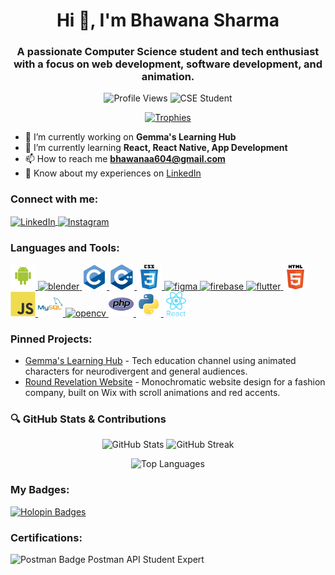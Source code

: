 <h1 align="center">Hi 👋, I'm Bhawana Sharma</h1>
<h3 align="center">A passionate Computer Science student and tech enthusiast with a focus on web development, software development, and animation.</h3>

<p align="center">
  <img src="https://komarev.com/ghpvc/?username=lavi445&label=Profile%20views&color=0e75b6&style=flat" alt="Profile Views" />
  <img src="https://img.shields.io/badge/Student-3rd%20Year%20CSE-blue" alt="CSE Student" />
</p>

<p align="center"> 
  <a href="https://github.com/ryo-ma/github-profile-trophy">
    <img src="https://github-profile-trophy.vercel.app/?username=lavi445&theme=algolia&no-frame=true&margin-w=15" alt="Trophies" />
  </a> 
</p>

- 🔭 I’m currently working on **Gemma's Learning Hub**
- 🌱 I’m currently learning **React, React Native, App Development**
- 📫 How to reach me **bhawanaa604@gmail.com**
- 📄 Know about my experiences on [LinkedIn](https://www.linkedin.com/in/bhawana-sharma-a0900025a)

<h3 align="left">Connect with me:</h3>
<p align="left">
  <a href="https://linkedin.com/in/bhawana-sharma-a0900025a" target="blank">
    <img align="center" src="https://raw.githubusercontent.com/rahuldkjain/github-profile-readme-generator/master/src/images/icons/Social/linked-in-alt.svg" alt="LinkedIn" height="30" width="40" />
  </a>
  <a href="https://instagram.com/kala_kii_duniyaa" target="blank">
    <img align="center" src="https://raw.githubusercontent.com/rahuldkjain/github-profile-readme-generator/master/src/images/icons/Social/instagram.svg" alt="Instagram" height="30" width="40" />
  </a>
</p>

<h3 align="left">Languages and Tools:</h3>
<p align="left"> 
  <a href="https://developer.android.com" target="_blank"> <img src="https://raw.githubusercontent.com/devicons/devicon/master/icons/android/android-original-wordmark.svg" alt="android" width="40" height="40"/> </a>
  <a href="https://www.blender.org/" target="_blank"> <img src="https://download.blender.org/branding/community/blender_community_badge_white.svg" alt="blender" width="40" height="40"/> </a>
  <a href="https://www.cprogramming.com/" target="_blank"> <img src="https://raw.githubusercontent.com/devicons/devicon/master/icons/c/c-original.svg" alt="c" width="40" height="40"/> </a>
  <a href="https://www.w3schools.com/cpp/" target="_blank"> <img src="https://raw.githubusercontent.com/devicons/devicon/master/icons/cplusplus/cplusplus-original.svg" alt="cplusplus" width="40" height="40"/> </a>
  <a href="https://www.w3schools.com/css/" target="_blank"> <img src="https://raw.githubusercontent.com/devicons/devicon/master/icons/css3/css3-original-wordmark.svg" alt="css3" width="40" height="40"/> </a>
  <a href="https://www.figma.com/" target="_blank"> <img src="https://www.vectorlogo.zone/logos/figma/figma-icon.svg" alt="figma" width="40" height="40"/> </a>
  <a href="https://firebase.google.com/" target="_blank"> <img src="https://www.vectorlogo.zone/logos/firebase/firebase-icon.svg" alt="firebase" width="40" height="40"/> </a>
  <a href="https://flutter.dev" target="_blank"> <img src="https://www.vectorlogo.zone/logos/flutterio/flutterio-icon.svg" alt="flutter" width="40" height="40"/> </a>
  <a href="https://www.w3.org/html/" target="_blank"> <img src="https://raw.githubusercontent.com/devicons/devicon/master/icons/html5/html5-original-wordmark.svg" alt="html5" width="40" height="40"/> </a>
  <a href="https://developer.mozilla.org/en-US/docs/Web/JavaScript" target="_blank"> <img src="https://raw.githubusercontent.com/devicons/devicon/master/icons/javascript/javascript-original.svg" alt="javascript" width="40" height="40"/> </a>
  <a href="https://www.mysql.com/" target="_blank"> <img src="https://raw.githubusercontent.com/devicons/devicon/master/icons/mysql/mysql-original-wordmark.svg" alt="mysql" width="40" height="40"/> </a>
  <a href="https://opencv.org/" target="_blank"> <img src="https://www.vectorlogo.zone/logos/opencv/opencv-icon.svg" alt="opencv" width="40" height="40"/> </a>
  <a href="https://www.php.net" target="_blank"> <img src="https://raw.githubusercontent.com/devicons/devicon/master/icons/php/php-original.svg" alt="php" width="40" height="40"/> </a>
  <a href="https://www.python.org" target="_blank"> <img src="https://raw.githubusercontent.com/devicons/devicon/master/icons/python/python-original.svg" alt="python" width="40" height="40"/> </a>
  <a href="https://reactjs.org/" target="_blank"> <img src="https://raw.githubusercontent.com/devicons/devicon/master/icons/react/react-original-wordmark.svg" alt="react" width="40" height="40"/> </a>
</p>

<h3 align="left">Pinned Projects:</h3>
<ul>
  <li><a href="https://github.com/lavi445/Gemma-Learning-Hub">Gemma's Learning Hub</a> - Tech education channel using animated characters for neurodivergent and general audiences.</li>
  <li><a href="https://github.com/lavi445/Round-Revelation-Website">Round Revelation Website</a> - Monochromatic website design for a fashion company, built on Wix with scroll animations and red accents.</li>
</ul>

### 🔍 GitHub Stats & Contributions
<p align="center">
  <img src="https://github-readme-stats.vercel.app/api?username=lavi445&show_icons=true&theme=radical" alt="GitHub Stats" width="400"/>
  <img src="https://github-readme-streak-stats.herokuapp.com/?user=lavi445&theme=radical" alt="GitHub Streak" width="400"/>
</p>
<p align="center">
  <img src="https://github-readme-stats.vercel.app/api/top-langs/?username=lavi445&layout=compact&theme=radical" alt="Top Languages" width="400"/>
</p>

<h3 align="left">My Badges:</h3>
<a href="https://holopin.io/@lavi445">
  <img src="https://holopin.me/lavi445" alt="Holopin Badges" />
</a>

<h3 align="left">Certifications:</h3>
<p>
  <img src="https://raw.githubusercontent.com/GSSoC24/Postman-Challenge/main/docs/assets/Postman%20White.png" width="100px" height="100px" alt="Postman Badge" />
  Postman API Student Expert
</p>
